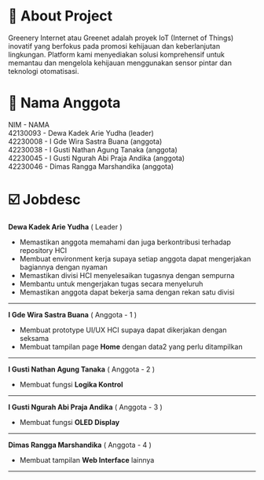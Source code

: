 <h1>🚀 About Project</h1>
Greenery Internet atau Greenet adalah proyek IoT (Internet of Things) inovatif yang berfokus pada promosi kehijauan dan keberlanjutan lingkungan. Platform kami menyediakan solusi komprehensif untuk memantau dan mengelola kehijauan menggunakan sensor pintar dan teknologi otomatisasi.

<h1>🤵 Nama Anggota</h1>
NIM - NAMA <br>
42130093 - Dewa Kadek Arie Yudha (leader) <br>
42230008 - I Gde Wira Sastra Buana (anggota) <br>
42230038 - I Gusti Nathan Agung Tanaka (anggota) <br>
42230045 - I Gusti Ngurah Abi Praja Andika (anggota) <br>
42230046 - Dimas Rangga Marshandika (anggota) <br>

<h1>☑️ Jobdesc</h1>
  <b>Dewa Kadek Arie Yudha</b> ( Leader )
<ul>
  <li>Memastikan anggota memahami dan juga berkontribusi terhadap repository HCI</li>
  <li>Membuat environment kerja supaya setiap anggota dapat mengerjakan bagiannya dengan nyaman</li>
  <li>Memastikan divisi HCI menyelesaikan tugasnya dengan sempurna</li>
  <li>Membantu untuk mengerjakan tugas secara menyeluruh</li>
  <li>Memastikan anggota dapat bekerja sama dengan rekan satu divisi</li>
</ul>
<hr>
<b>I Gde Wira Sastra Buana</b> ( Anggota - 1 )
<ul>
  <li>Membuat prototype UI/UX HCI supaya dapat dikerjakan dengan seksama</li>
  <li>Membuat tampilan page <b>Home</b> dengan data2 yang perlu ditampilkan</li>
</ul>
<hr>

<b>I Gusti Nathan Agung Tanaka</b> ( Anggota - 2 )
<ul>
  <li>Membuat fungsi <b>Logika Kontrol</b></li>
</ul>
<hr>

<b>I Gusti Ngurah Abi Praja Andika</b> ( Anggota - 3 )
<ul>
  <li>Membuat fungsi <b>OLED Display</b> </li>
</ul>
<hr>

<b>Dimas Rangga Marshandika</b> ( Anggota - 4 )
<ul>
  <li>Membuat tampilan <b>Web Interface</b> lainnya</li>
</ul>
<hr>
